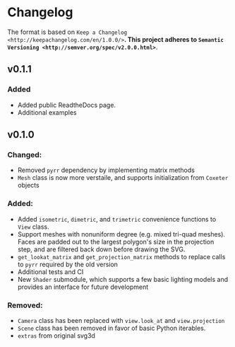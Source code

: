 # Changelog

The format is based on `Keep a Changelog <http://keepachangelog.com/en/1.0.0/>`__.
This project adheres to `Semantic Versioning <http://semver.org/spec/v2.0.0.html>`__.

## v0.1.1

### Added

- Added public ReadtheDocs page.
- Additional examples

## v0.1.0

### Changed:
- Removed `pyrr` dependency by implementing matrix methods
- `Mesh` class is now more verstaile, and supports initialization from `Coxeter` objects

### Added:
- Added `isometric`, `dimetric`, and `trimetric` convenience functions to `View` class.
- Support meshes with nonuniform degree (e.g. mixed tri-quad meshes). Faces are padded out to the largest polygon's size in the projection step, and are filtered back down before drawing the SVG.
- `get_lookat_matrix` and `get_projection_matrix` methods to replace calls to `pyrr` required by the old version
- Additional tests and CI
- New `Shader` submodule, which supports a few basic lighting models and provides an interface for future development

### Removed:
- `Camera` class has been replaced with `view.look_at` and `view.projection`
- `Scene` class has been removed in favor of basic Python iterables.
- `extras` from original svg3d
